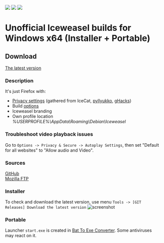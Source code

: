 <p align="left">
  <a href="https://github.com/muslayev/iceweasel-win64/releases/latest" target="_blank"><img src="https://img.shields.io/github/release/muslayev/iceweasel-win64.svg"></a>
  <a href="https://github.com/muslayev/iceweasel-win64/releases/latest" target="_blank"><img src="https://img.shields.io/github/downloads/muslayev/iceweasel-win64/latest/total.svg"></a>
  <a href="https://github.com/muslayev/iceweasel-win64/releases" target="_blank"><img src="https://img.shields.io/github/downloads/muslayev/iceweasel-win64/total.svg"></a>
</p>

# Unofficial Iceweasel builds for Windows x64 (Installer + Portable)
## Download
[The latest version](https://github.com/muslayev/iceweasel-win64/releases)<br />
### Description
It's just Firefox with:
- [Privacy settings](https://github.com/muslayev/iceweasel-win64/blob/master/firefox-branding.js) (gathered from IceCat, [pyllyukko](https://github.com/pyllyukko/user.js), [gHacks](https://github.com/ghacksuserjs/ghacks-user.js))
- Build [options](https://github.com/muslayev/iceweasel-win64/blob/master/mozconfig)
- Iceweasel branding
- Own profile location *%USERPROFILE%\AppData\Roaming\Debian\Iceweasel*
### Troubleshoot video playback issues
Go to `Options -> Privacy & Secure -> Autoplay Settings`, then set "Default for all websites" to "Allow audio and Video".
### Sources
[GitHub](https://github.com/mozilla/gecko-dev)<br />
[Mozilla FTP](https://ftp.mozilla.org/pub/firefox/releases/70.0/source/)
### Installer
To check and download the latest version, use menu `Tools -> [GIT Releases] Download the latest version`
![screenshot](https://raw.githubusercontent.com/muslayev/iceweasel-win64/master/update_menu.png)
### Portable
Launcher `start.exe` is created in [Bat To Exe Converter](http://www.f2ko.de/en/b2e.php). Some antiviruses may react on it.
